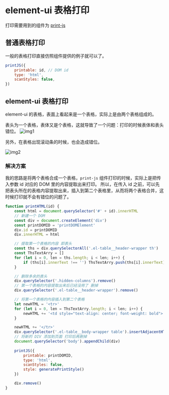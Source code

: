 # element-ui 表格打印
打印需要用到的组件为 [print-js](https://github.com/crabbly/print.js)
## 普通表格打印
一般的表格打印直接仿照组件提供的例子就可以了。
```js
printJS({
    printable: id, // DOM id
    type: 'html',
    scanStyles: false,
})
````

## element-ui 表格打印
element-ui 的表格，表面上看起来是一个表格，实际上是由两个表格组成的。

表头为一个表格，表体又是个表格，这就导致了一个问题：打印的时候表体和表头错位。
![img1](https://github.com/woai3c/Front-end-articles/blob/master/imgs/printTable2.jpg)

另外，在表格出现滚动条的时候，也会造成错位。

![img2](https://github.com/woai3c/Front-end-articles/blob/master/imgs/printTable1.jpg)
### 解决方案
我的思路是将两个表格合成一个表格，`print-js` 组件打印的时候，实际上是把传入参数 id 对应的 DOM 里的内容提取出来打印。
所以，在传入 id 之前，可以先把表头所在的表格内容提取出来，插入到第二个表格里，从而将两个表格合并，这时候打印就不会有错位的问题了。
```js
function printHTML(id) {
    const html = document.querySelector('#' + id).innerHTML
    // 新建一个 DOM
    const div = document.createElement('div')
    const printDOMID = 'printDOMElement'
    div.id = printDOMID
    div.innerHTML = html

    // 提取第一个表格的内容 即表头
    const ths = div.querySelectorAll('.el-table__header-wrapper th')
    const ThsTextArry = []
    for (let i = 0, len = ths.length; i < len; i++) {
        if (ths[i].innerText !== '') ThsTextArry.push(ths[i].innerText)
    }

    // 删除多余的表头
    div.querySelector('.hidden-columns').remove()
    // 第一个表格的内容提取出来后已经没用了 删掉
    div.querySelector('.el-table__header-wrapper').remove()

    // 将第一个表格的内容插入到第二个表格
    let newHTML = '<tr>'
    for (let i = 0, len = ThsTextArry.length; i < len; i++) {
        newHTML += '<td style="text-align: center; font-weight: bold">' + ThsTextArry[i] + '</td>'
    }

    newHTML += '</tr>'
    div.querySelector('.el-table__body-wrapper table').insertAdjacentHTML('afterbegin', newHTML)
    // 将新的 DIV 添加到页面 打印后再删掉
    document.querySelector('body').appendChild(div)
    
    printJS({
        printable: printDOMID,
        type: 'html',
        scanStyles: false,
        style: generatePrintStyle()
    })

    div.remove()
}
```
